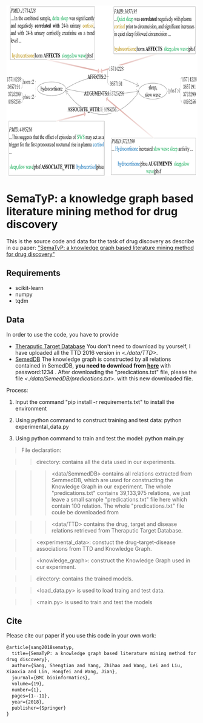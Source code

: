 <div align=center><img width="800" height="450" src="https://github.com/ShengtianSang/SemaTyP/blob/main/figures/Illustration_of_SemKG.jpg"/></div>

# SemaTyP: a knowledge graph based literature mining method for drug discovery

This is the source code and data for the task of drug discovery as describe in ou paper:
["SemaTyP: a knowledge graph based literature mining method for drug discovery"](https://bmcbioinformatics.biomedcentral.com/articles/10.1186/s12859-018-2167-5)

## Requirements
* scikit-learn
* numpy
* tqdm

## Data

In order to use the code, you have to provide 
* [Theraputic Target Database](http://db.idrblab.net/ttd/full-data-download)  You don't need to download by yourself, I have uploaded all the TTD 2016 version in *<./data/TTD>*. 
* [SemedDB](https://skr3.nlm.nih.gov/SemMedDB/) The knowledge graph is constructed by all relations contained in SemedDB, **you need to download from [here](https://pan.baidu.com/s/1zuOELNGAua6i523_nLK6mw)** with password:1234 . After downloading the "predications.txt" file, please the file *<./data/SemedDB/predications.txt>*. with this new downloaded file. 

Process:
1) Input the command "pip install -r requirements.txt" to install the environment 

2) Using python command to construct training and test data: python experimental_data.py

3) Using python command to train and test the model: python main.py


>File declaration:

>><data> directory: contains all the data used in our experiments.
  
>>><data/SemmedDB> contains all relations extracted from SemmedDB, which are used for constructing the Knowledge Graph in our experiment. The whole "predications.txt" contains 39,133,975 relations, we just leave a small sample "predications.txt" file here which contain 100 relation. The whole "predications.txt" file coule be downloaded from 
  
>>><data/TTD> contains the drug, target and disease relations retrieved from Theraputic Target Database.
    
>><experimental_data>: constuct the drug-target-disease associations from TTD and Knowledge Graph.

>><knowledge_graph>: construct the Knowledge Graph used in our experiment.

>><models> directory: contains the trained models.
  
>><load_data.py> is used to load traing and test data.

>><main.py> is used to train and test the models

## Cite

Please cite our paper if you use this code in your own work:

```
@article{sang2018sematyp,
  title={SemaTyP: a knowledge graph based literature mining method for drug discovery},
  author={Sang, Shengtian and Yang, Zhihao and Wang, Lei and Liu, Xiaoxia and Lin, Hongfei and Wang, Jian},
  journal={BMC bioinformatics},
  volume={19},
  number={1},
  pages={1--11},
  year={2018},
  publisher={Springer}
}
```
